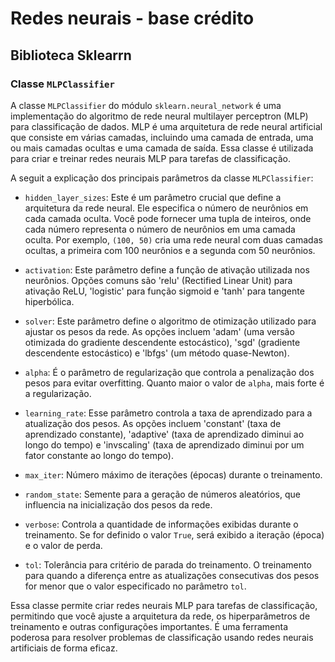 # Redes neurais - base crédito

## Biblioteca Sklearrn

### Classe `MLPClassifier`

A classe `MLPClassifier` do módulo `sklearn.neural_network` é uma implementação do algoritmo de rede neural multilayer perceptron (MLP) para classificação de dados. MLP é uma arquitetura de rede neural artificial que consiste em várias camadas, incluindo uma camada de entrada, uma ou mais camadas ocultas e uma camada de saída. Essa classe é utilizada para criar e treinar redes neurais MLP para tarefas de classificação.

A seguit a explicação dos principais parâmetros da classe `MLPClassifier`:

- `hidden_layer_sizes`: Este é um parâmetro crucial que define a arquitetura da rede neural. Ele especifica o número de neurônios em cada camada oculta. Você pode fornecer uma tupla de inteiros, onde cada número representa o número de neurônios em uma camada oculta. Por exemplo, `(100, 50)` cria uma rede neural com duas camadas ocultas, a primeira com 100 neurônios e a segunda com 50 neurônios.

- `activation`: Este parâmetro define a função de ativação utilizada nos neurônios. Opções comuns são 'relu' (Rectified Linear Unit) para ativação ReLU, 'logistic' para função sigmoid e 'tanh' para tangente hiperbólica.

- `solver`: Este parâmetro define o algoritmo de otimização utilizado para ajustar os pesos da rede. As opções incluem 'adam' (uma versão otimizada do gradiente descendente estocástico), 'sgd' (gradiente descendente estocástico) e 'lbfgs' (um método quase-Newton).

- `alpha`: É o parâmetro de regularização que controla a penalização dos pesos para evitar overfitting. Quanto maior o valor de `alpha`, mais forte é a regularização.

- `learning_rate`: Esse parâmetro controla a taxa de aprendizado para a atualização dos pesos. As opções incluem 'constant' (taxa de aprendizado constante), 'adaptive' (taxa de aprendizado diminui ao longo do tempo) e 'invscaling' (taxa de aprendizado diminui por um fator constante ao longo do tempo).

- `max_iter`: Número máximo de iterações (épocas) durante o treinamento.

- `random_state`: Semente para a geração de números aleatórios, que influencia na inicialização dos pesos da rede.

- `verbose`: Controla a quantidade de informações exibidas durante o treinamento. Se for definido o valor `True`, será exibido a iteração (época) e o valor de perda.

- `tol`: Tolerância para critério de parada do treinamento. O treinamento para quando a diferença entre as atualizações consecutivas dos pesos for menor que o valor especificado no parâmetro `tol`.

Essa classe permite criar redes neurais MLP para tarefas de classificação, permitindo que você ajuste a arquitetura da rede, os hiperparâmetros de treinamento e outras configurações importantes. É uma ferramenta poderosa para resolver problemas de classificação usando redes neurais artificiais de forma eficaz.

